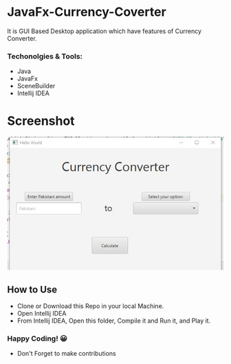 # JavaFx-Currency-Coverter
It is GUI Based Desktop application which have features of Currency Converter.
### Techonolgies & Tools:
- Java
- JavaFx
- SceneBuilder
- Intellij IDEA
# Screenshot
![alt text](https://github.com/TT-talhatariq/JavaFx-Currency-Coverter/blob/main/Picture.jpg)
## How to Use
- Clone or Download this Repo in your local Machine.
- Open Intellij IDEA
- From Intellij IDEA, Open this folder, Compile it and Run it, and Play it.
### Happy Coding! 😀
- Don't Forget to make contributions


